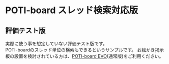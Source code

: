 # POTI-board スレッド検索対応版
## 評価テスト版
実際に使う事を想定していない評価テスト版です。  
POTI-boardのスレッド単位の検索もできるというサンプルです。 
お絵かき掲示板の設置を検討されている方は、[POTI-board EVO](https://github.com/satopian/poti-kaini)(通常版)をご利用ください。  
